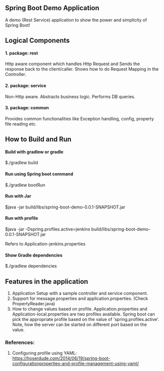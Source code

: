 ## Spring Boot Demo Application
A demo (Rest Service) application to show the power and simplicity of Spring Boot!

## Logical Components
#### 1. package: rest 
Http aware component which handles Http Request and Sends the response back to the client/caller.
Shows how to do Request Mapping in the Controller. 

#### 2. package: service
Non-Http aware. Abstracts business logic. Performs DB queries.

#### 3. package: common
Provides common functionalities like Exception handling, config, property file reading etc.

## How to Build and Run
#### Build with gradlew or gradle
$./gradlew build

#### Run using Spring boot command
$./gradlew bootRun

#### Run with Jar
$java -jar build/libs/spring-boot-demo-0.0.1-SNAPSHOT.jar

#### Run with profile
$java -jar -Dspring.profiles.active=jenkins build/libs/spring-boot-demo-0.0.1-SNAPSHOT.jar

Refers to Application-jenkins.properties

#### Show Gradle dependencies
$./gradlew dependencies 

## Features in the application
1. Application Setup with a sample controller and service component. 
2. Support for message.properties and application.properties. (Check PropertyReader.java)
3. How to change values based on profile. Application.properties and Application-local.properties are two profiles available. Spring boot can pick the appropriate profile based on the value of 'spring.profiles.active'.
Note, how the server can be started on different port based on the value. 


### References:
1. Configuring profile using YAML: https://hoserdude.com/2014/06/19/spring-boot-configurationproperties-and-profile-management-using-yaml/

